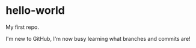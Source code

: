 # hello-world
My first repo.

I'm new to GitHub, I'm now busy learning what branches and commits are!
